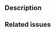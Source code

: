 ## Description

<!-- Tell us what you did and why -->

## Related issues

<!-- Related issues and pull requests -->
